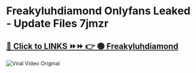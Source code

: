 
 # Freakyluhdiamond Onlyfans Leaked - Update Files 7jmzr

## <h2><a href="https://clipsfans.com/Freakyluhdiamond&ref=git">🔗 Click to LINKS ⏩⏩ 👉 🟢 Freakyluhdiamond </a></h2>

<a href="https://clipsfans.com/Freakyluhdiamond&ref=git" rel="nofollow" data-target="animated-image.originalLink"><img src="https://i.ibb.co.com/xMMVF88/686577567.gif" alt="Viral Video Original" style="max-width: 100%; display: inline-block;" data-target="animated-image.originalImage"></a>


